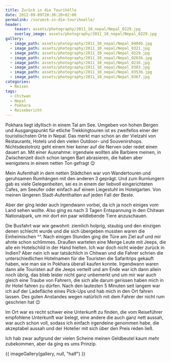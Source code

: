```yaml
---
title: Zurück in die Tourihölle
date: 2012-09-09T20:38:20+02:00
permalink: /zurueck-in-die-tourihoelle/
header:
    teaser: assets/photography/2011_10_nepal/Nepal_0229.jpg
    overlay_image: assets/photography/2011_10_nepal/Nepal_0229.jpg
gallery:
  - image_path: assets/photography/2011_10_nepal/Nepal_0404b.jpg
  - image_path: assets/photography/2011_10_nepal/Nepal_0321.jpg
  - image_path: assets/photography/2011_10_nepal/Nepal_0229.jpg
  - image_path: assets/photography/2011_10_nepal/Nepal_0263b.jpg
  - image_path: assets/photography/2011_10_nepal/Nepal_0216.jpg
  - image_path: assets/photography/2011_10_nepal/Nepal_0303.jpg
  - image_path: assets/photography/2011_10_nepal/Nepal_0353b.jpg
  - image_path: assets/photography/2011_10_nepal/Nepal_0367.jpg
categories:
  - Reisen
tags:
  - Chitwan
  - Nepal
  - Pokhara
  - Reisebericht
---
```


Pokhara liegt idyllisch in einem Tal am See. Umgeben von hohen Bergen und Ausgangspunkt für etliche Trekkingtouren 
ist es zweifellos einer der touristischsten Orte in Nepal. Das merkt man schon an der Vielzahl von Restaurants, 
Hotels und den vielen Outdoor- und Souvenirshops. Nichtsdestotrotz geht einem hier keiner auf die Nerven oder redet einen dauert an. 
Mit einer Ausnahme: irgendwie wollten alle Barbiere meinen, in Zwischenzeit doch schon langen Bart abrasieren, 
die haben aber wenigstens in einem netten Ton gefragt 😉

Mein Aufenthalt in dem netten Städtchen war von Wandertouren und geruhsamen Rumhängen mit den anderen 3 geprägt. 
Und zum Rumlungern gab es viele Gelegenheiten, sei es in einem der liebvoll eingerichteten Cafes, 
am Seeufer oder einfach auf einem Liegestuhl im Hotelgarten. Von meinen längeren Stadt-Aufenthalten auf jeden Fall der Beste.

Aber der ging leider auch irgendwann vorbei, da ich ja noch einiges vom Land sehen wollte. 
Also ging es nach 3 Tagen Entspannung in den Chitwan Nationalpark, um mir dort ein paar wildlebende Tiere anzuschauen.

Die Busfahrt war wie gewohnt: ziemlich holprig, staubig und den einzigen denen schlecht wurde und die sich übergeben mussten waren die Einheimischen ^^. 
Nach einigen Stunden ging die Türe am Ziel auf und mir ahnte schon schlimmes. 
Draußen warteten eine Menge Leute mit Jeeps, die alle ein Hotelschild in der Hand hielten. Ich war doch nicht wieder zurück in Indien? 
Aber nein ich war tatsächlich in Chitwan und die Fahrer schrien die unterschiedlichen Hotelnamen für die Touristen die Safaritrips gekauft haben, 
wie man sie in Pokhara überall kaufen konnte. Irgendwann waren dann alle Touristen auf die Jeeps verteilt und am Ende war ich dann allein noch übrig, 
das blieb leider nicht ganz unbemerkt und um mir war auch gleich eine Traube von Fahrern, 
die sich alle darum gerissen haben mich in ihr Hotel fahren zu dürfen. Nach den lautesten 5 Minuten seit langem war ich auf der 
Ladefläche eines Pick-Ups und hab mich in den Ort fahren lassen. Des guten Anstandes wegen natürlich mit dem Fahrer der nicht rum geschrien hat 😉

Im Ort war es recht schwer eine Unterkunft zu finden, die vom Reiseführer empfohlene Unterkunft war belegt, 
eine andere die auch ganz nett aussah, war auch schon voll, sodass ich einfach irgendeine genommen habe, 
die akzeptabel aussah und der Hotelier mit sich über den Preis reden ließ.

Ich hab zwar aufgrund der vielen Scheine meinen Geldbeutel kaum mehr zubekommen, aber da ging es ums Prinzip.

{{ imageGallery(gallery, null, "half") }}